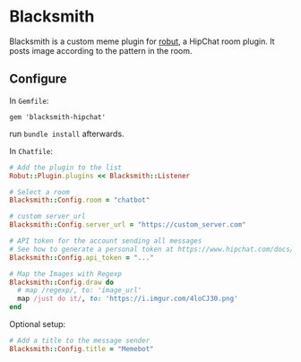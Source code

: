 # Blacksmith

Blacksmith is a custom meme plugin for [robut](https://github.com/justinweiss/robut), a HipChat room plugin. It posts image according to the pattern in the room.

## Configure

In `Gemfile`:

```
gem 'blacksmith-hipchat'
```

run `bundle install` afterwards.

In `Chatfile`:

```ruby
# Add the plugin to the list
Robut::Plugin.plugins << Blacksmith::Listener

# Select a room
Blacksmith::Config.room = "chatbot"

# custom server_url
Blacksmith::Config.server_url = "https://custom_server.com"

# API token for the account sending all messages
# See how to generate a personal token at https://www.hipchat.com/docs/apiv2/method/generate_token
Blacksmith::Config.api_token = "..."

# Map the Images with Regexp
Blacksmith::Config.draw do
  # map /regexp/, to: 'image_url'
  map /just do it/, to: 'https://i.imgur.com/4loCJ30.png'
end
```

Optional setup:

```ruby
# Add a title to the message sender
Blacksmith::Config.title = "Memebot"
```
